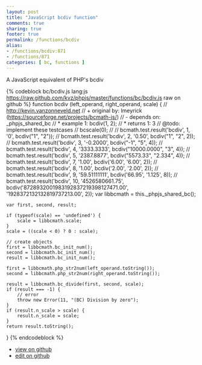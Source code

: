 ```yaml
---
layout: post
title: "JavaScript bcdiv function"
comments: true
sharing: true
footer: true
permalink: /functions/bcdiv
alias:
- /functions/bcdiv:871
- /functions/871
categories: [ bc, functions ]
---
```

A JavaScript equivalent of PHP's bcdiv
<!-- more -->
{% codeblock bc/bcdiv.js lang:js https://raw.github.com/kvz/phpjs/master/functions/bc/bcdiv.js raw on github %}
function bcdiv (left_operand, right_operand, scale) {
    // http://kevin.vanzonneveld.net
    // +   original by: lmeyrick (https://sourceforge.net/projects/bcmath-js/)
    // -    depends on: _phpjs_shared_bc
    // *     example 1: bcdiv(1, 2);
    // *     returns 1: 3
    //  @todo: implement these testcases
    //        bcscale(0);
    //
    //        bcmath.test.result('bcdiv', 1, '0', bcdiv("1", "2"));
    //        bcmath.test.result('bcdiv', 2, '0.50', bcdiv("1", "2", 2));
    //        bcmath.test.result('bcdiv', 3, '-0.2000', bcdiv("-1", "5", 4));
    //        bcmath.test.result('bcdiv', 4, '3333.3333', bcdiv("10000.0000", "3", 4));
    //        bcmath.test.result('bcdiv', 5, '2387.8877', bcdiv("5573.33", "2.334", 4));
    //        bcmath.test.result('bcdiv', 7, '1.00', bcdiv('6.00', '6.00', 2));
    //        bcmath.test.result('bcdiv', 8, '1.00', bcdiv('2.00', '2.00', 2));
    //        bcmath.test.result('bcdiv', 9, '59.51111111', bcdiv('66.95', '1.125', 8));
    //        bcmath.test.result('bcdiv', 10, '4526580661.75', bcdiv('8728932001983192837219398127471.00', '1928372132132819737213.00', 2));
    var libbcmath = this._phpjs_shared_bc();

    var first, second, result;

    if (typeof(scale) == 'undefined') {
        scale = libbcmath.scale;
    }
    scale = ((scale < 0) ? 0 : scale);

    // create objects
    first = libbcmath.bc_init_num();
    second = libbcmath.bc_init_num();
    result = libbcmath.bc_init_num();

    first = libbcmath.php_str2num(left_operand.toString());
    second = libbcmath.php_str2num(right_operand.toString());

    result = libbcmath.bc_divide(first, second, scale);
    if (result === -1) {
        // error
        throw new Error(11, "(BC) Division by zero");
    }
    if (result.n_scale > scale) {
        result.n_scale = scale;
    }
    return result.toString();
}
{% endcodeblock %}
<ul>
 <li><a href="https://github.com/kvz/phpjs/blob/master/functions/bc/bcdiv.js">view on github</a></li>
 <li><a href="https://github.com/kvz/phpjs/edit/master/functions/bc/bcdiv.js">edit on github</a></li>
</ul>
